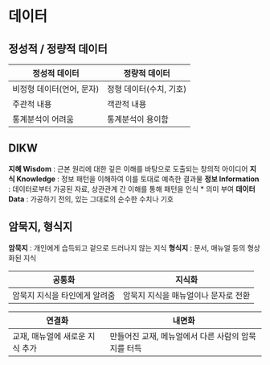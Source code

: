 # 데이터

## 정성적 / 정량적 데이터

|정성적 데이터|정량적 데이터|
|--|--|
|비정형 데이터(언어, 문자)|정형 데이터(수치, 기호)|
|주관적 내용|객관적 내용|
|통계분석이 어려움|통계분석이 용이함|

## DIKW

**지혜 Wisdom** : 근본 원리에 대한 깊은 이해를 바탕으로 도출되는 창의적 아이디어
**지식 Knowledge** : 정보 패턴을 이해하여 이를 토대로 예측한 결과물
**정보 Information** : 데이터로부터 가공된 자료, 상관관계 간 이해를 통해 패턴을 인식 * 의미 부여
**데이터 Data** : 가공하기 전의, 있는 그대로의 순수한 수치나 기호

## 암묵지, 형식지

**암묵지** : 개인에게 습득되고 겉으로 드러나지 않는 지식
**형식지** : 문서, 매뉴얼 등의 형상화된 지식

|공통화|지식화|
|--|--|
|암묵지 지식을 타인에게 알려줌|암묵지 지식을 매뉴얼이나 문자로 전환|

|연결화|내면화|
|--|--|
|교재, 매뉴얼에 새로운 지식 추가|만들어진 교재, 메뉴얼에서 다른 사람의 암묵지를 터득|
